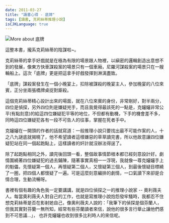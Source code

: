 ```yaml
---
date: 2011-03-27
title: "讀書心得 - 底牌"
tags: [讀書, 克莉絲蒂推理小說]
isCJKLanguage: true
---
```

<img alt="More about 底牌" src="http://image.anobii.com/anobi/image_book.php?type=5&amp;item_id=005b07a62f9e2622f3&amp;time=0" title="More about 底牌" class="left" />

這整本書，攏系克莉絲蒂的陰謀啦~。

克莉絲蒂的拿手好戲就是在極為有限的場景跟人物裡，以縝密的邏輯創造出意想不到的發展，像東方快車謀殺案的場景只有一個車廂，尼羅河謀殺案的場景只在一艘輪船上。這次「底牌」更是把這拿手好戲發揮到淋漓盡致。

「底牌」謀殺案發生在一個小晚宴上，扣除被謀殺的晚宴主人，參加晚宴的八位來賓，正分坐兩張橋牌桌捉對廝殺。

這個克莉絲蒂精心設計出來的場面，就在八位來賓的身份，非常剛好，對半兩分，四位是偵探，另外四位則是嫌疑兇手，而且我覺得最該死的一點是，克嬸嬸非常公平(有點刻意)的給這四位嫌疑犯平等的地位，不但都有動機，下手的機會差不多，同時這四位嫌疑犯各有一段不可告人的往事，掌握在死者手中。

克嬸嬸在一開頭的作者的話就寫道：一般推理小說只要找出最不可能作案的人，十之八九謎底就揭曉了，他不希望讀者這樣嫌惡的草草讀完書，所以他故意讓四位嫌疑犯站在同一個起跑點上，這樣讀者的奸計就沒辦法得逞了。

除了起跑點相同之外，讀完後回頭一看，整個故事情節根本都已經刻意設計好。劇情圍繞著四位嫌疑犯的過去鋪陳，隨著事實真相一一浮現，我就像一尊克嬸嬸手上的魁儡，先懷疑第一個人，再懷疑第二個人，又懷疑第三個人，到最後懷疑目標繞了一圈，把四個人都懷疑了一遍。可是這麼刻意編排的劇情，一口氣讀下來卻是合情合理，生動流暢呀。

書裡有個有趣的角色我一定要講講，就是四位偵探之一的推理小說家 -- 奧利薇夫人。每當奧利薇夫人對自己的工作，也就是寫推理小說抱怨發牢騷時，我都忍不住想克莉絲蒂是否在影射她自己，像奧利薇夫人說的：「我筆下的偵探是個芬蘭人，但我其實對芬蘭一無所知，經常有些芬蘭讀者來信，說他的很多言行舉止讓他們感到不可思議...」， 也許克嬸嬸也收到很多比利時人的來信呢。